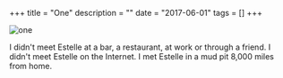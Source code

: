 +++
title = "One"
description = ""
date = "2017-06-01"
tags = []
+++

![one](/images/photos/1.jpg)

I didn't meet Estelle at a bar, a restaurant, at work or through a friend. I didn't meet Estelle on the Internet. I met Estelle in a mud pit 8,000 miles from home.
